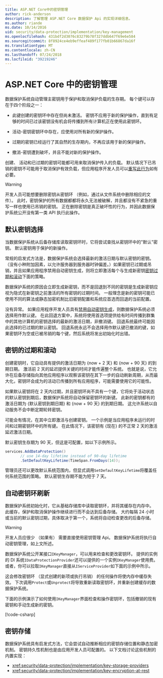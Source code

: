 ```yaml
---
title: ASP.NET Core中的密钥管理
author: rick-anderson
description: 了解管理 ASP.NET Core 数据保护 Api 的实现详细信息。
ms.author: riande
ms.date: 10/14/2016
uid: security/data-protection/implementation/key-management
ms.openlocfilehash: 431bdf2d3076c83279b78f327ddb647f69e6e584
ms.sourcegitcommit: 8f8924ce4eb9effeaf489f177fb01b66867da16f
ms.translationtype: MT
ms.contentlocale: zh-CN
ms.lasthandoff: 07/24/2018
ms.locfileid: "39219246"
---
```

# <a name="key-management-in-aspnet-core"></a>ASP.NET Core 中的密钥管理

<a name="data-protection-implementation-key-management"></a>

数据保护系统自动管理主密钥用于保护和取消保护负载的生存期。 每个键可以存在于四个阶段之一：

* 此键创建的密钥环中存在但尚未激活。 密钥不应用于新的保护操作，直到有足够的时间已过该密钥没有机会将传播到所有计算机正在使用此密钥环。

* 活动-密钥密钥环中存在，应使用对所有新的保护操作。

* 过期的密钥已经运行了其自然的生存期内，不再应该用于新的保护操作。

* 撤消-密钥遭到破坏，并且不能对新的保护操作。

创建、 活动和已过期的密钥可能都可用来取消保护传入的负载。 默认情况下已吊销的密钥不可能用于取消保护有效负载，但应用程序开发人员可以[重写此行为](xref:security/data-protection/consumer-apis/dangerous-unprotect#data-protection-consumer-apis-dangerous-unprotect)如有必要。

>[!WARNING]
> 开发人员可能想要删除密钥从密钥环 （例如，通过从文件系统中删除相应的文件）。 此时，密钥保护的所有数据都都将永久无法被破解，并且都没有不紧急的重写一样也使用已吊销的密钥。 正在删除密钥是真正破坏性的行为，并因此数据保护系统公开没有第一类 API 执行此操作。

## <a name="default-key-selection"></a>默认密钥选择

当数据保护系统从后备存储库读取密钥环时，它将尝试查找从密钥环中的"默认"密钥。 默认密钥用于保护的新操作。

常规的启发式方法是，数据保护系统会选择最新的激活日期与默认密钥的密钥。 （没有小种附加因素，以允许服务器到服务器时钟偏差。）如果密钥已过期或吊销，并且如果应用程序禁用自动密钥生成，则将立即激活每个与生成新密钥[密钥过期和滚动](xref:security/data-protection/implementation/key-management#data-protection-implementation-key-management-expiration)下面的策略。

数据保护系统的原因会立即生成新密钥，而不是回退到不同的密钥是生成新密钥应视为隐式在新密钥之前激活的所有密钥的过期时间。 一般理念是新的密钥可能已使用不同的算法或静态加密机制比旧密钥配置和系统应首选而回退的当前配置。

没有异常。 如果应用程序开发人员具有[禁用自动密钥生成](xref:security/data-protection/configuration/overview#disableautomatickeygeneration)，则数据保护系统必须选择用作默认键。 在此回退方案中，系统将使用首选项提供给有时间传播到群集中的其他计算机的密钥选择的最新的激活日期，非撤消键。 回退系统最终可能因此选择的已过期的默认密钥。 回退系统永远不会选择用作默认键已撤消的键，如果密钥环为空或已被吊销的每个键，然后系统将发出初始化时出错。

<a name="data-protection-implementation-key-management-expiration"></a>

## <a name="key-expiration-and-rolling"></a>密钥的过期和滚动

创建密钥时，它自动具有提供的激活日期为 {now + 2 天} 和 {now + 90 天} 的到期日期。 激活前 2 天的延迟提供关键的时间才能传遍整个系统。 也就是说，它允许在后备存储指向其他应用程序以观察该密钥在其下一步的自动刷新周期，从而最大化，密钥环会成为的活动已传播到所有应用程序，可能需要使用它的可能性。

如果默认密钥将在 2 天内过期，并且密钥环尚不具有一个键，它将处于活动状态的默认密钥到期后，数据保护系统将自动保留密钥环的新键。 此新的密钥都有的激活日期为 {默认密钥到期日期} 和 {now + 90 天} 的到期日期。 这允许系统以自动服务不会中断定期轮转密钥。

可能会有情况，在其中立即激活与创建密钥。 一个示例是当应用程序未运行的时间和过期密钥环中的所有键。 在此情况下，该密钥有 {现在} 的不正常 2 天的激活延迟激活日期。

默认密钥生存期为 90 天，但这是可配置，如以下示例所示。

```csharp
services.AddDataProtection()
       // use 14-day lifetime instead of 90-day lifetime
       .SetDefaultKeyLifetime(TimeSpan.FromDays(14));
```

管理员还可以更改默认系统范围内，但显式调用`SetDefaultKeyLifetime`将覆盖任何系统范围的策略。 默认密钥生存期不能为短于 7 天。

## <a name="automatic-key-ring-refresh"></a>自动密钥环刷新

数据保护系统初始化时，它从基础存储库中读取密钥环，并将其缓存在内存中。 此缓存，保护和取消保护操作继续进行而不会达到后备存储。 大约每隔 24 小时或当前的默认密钥过期，具体取决于第一个，系统将自动检查更改的后备存储。

>[!WARNING]
> 开发人员应很少 （如果有） 需要直接使用密钥管理 Api。 数据保护系统将执行自动密钥管理，如上文所述。

数据保护系统公开某接口`IKeyManager`，可以用来检查和更改密钥环。 提供的实例的 DI 系统`IDataProtectionProvider`还可以提供的一个实例`IKeyManager`使用费。 或者，你可以拉取`IKeyManager`直接从`IServiceProvider`如下面的示例中所示。

这会修改密钥环 （显式创建的新项或执行吊销） 的任何操作将使内存中缓存失效。 下次调用`Protect`或`Unprotect`将导致重新读取密钥环，并重新创建缓存的数据保护系统。

下面的示例演示了如何使用`IKeyManager`界面检查和操作密钥环，包括撤销的现有密钥和手动生成新的密钥。

[!code-csharp[](key-management/samples/key-management.cs)]

## <a name="key-storage"></a>密钥存储

数据保护系统具有启发式方法，它会尝试自动推断相应的密钥存储位置和静态加密机制。 密钥持久性机制也是由应用开发人员可配置的。 以下文档讨论这些机制的内置实现：

* <xref:security/data-protection/implementation/key-storage-providers>
* <xref:security/data-protection/implementation/key-encryption-at-rest>
